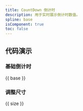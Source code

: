 ```yaml
---
title: CountDown 倒计时
description: 用于实时展示倒计时数值。
spline: base
isComponent: true
toc: false
---
```


## 代码演示

### 基础倒计时

{{ base }}

### 调整尺寸

{{ size }}
